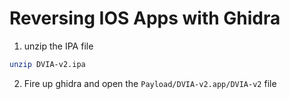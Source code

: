 # Reversing IOS Apps with Ghidra
1. unzip the IPA file
```bash
unzip DVIA-v2.ipa
```
2. Fire up ghidra and open the `Payload/DVIA-v2.app/DVIA-v2` file